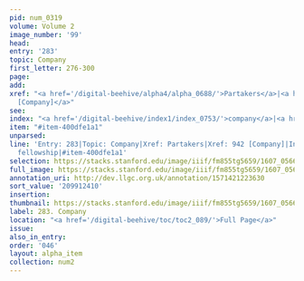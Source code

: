 ```yaml
---
pid: num_0319
volume: Volume 2
image_number: '99'
head:
entry: '283'
topic: Company
first_letter: 276-300
page:
add:
xref: "<a href='/digital-beehive/alpha4/alpha_0688/'>Partakers</a>|<a href='/digital-beehive/num4/num_1259/'>942
  [Company]</a>"
see:
index: "<a href='/digital-beehive/index1/index_0753/'>company</a>|<a href='/digital-beehive/index2/index_1427/'>fellowship</a>"
item: "#item-400dfe1a1"
unparsed:
line: 'Entry: 283|Topic: Company|Xref: Partakers|Xref: 942 [Company]|Index: company|Index:
  fellowship|#item-400dfe1a1'
selection: https://stacks.stanford.edu/image/iiif/fm855tg5659/1607_0566/298,2410,3021,721/full/0/default.jpg
full_image: https://stacks.stanford.edu/image/iiif/fm855tg5659/1607_0566/full/full/0/default.jpg
annotation_uri: http://dev.llgc.org.uk/annotation/1571421223630
sort_value: '209912410'
insertion:
thumbnail: https://stacks.stanford.edu/image/iiif/fm855tg5659/1607_0566/298,2410,600,180/250,/0/default.jpg
label: 283. Company
location: "<a href='/digital-beehive/toc/toc2_089/'>Full Page</a>"
issue:
also_in_entry:
order: '046'
layout: alpha_item
collection: num2
---
```

